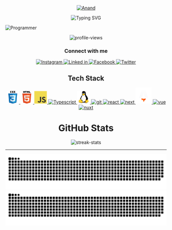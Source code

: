 <p align="center">
  <a href="https://github.com/grace-anand">
    <img width="160" alt="Anand" src="https://github.com/grace-anand/grace-anand/assets/95082903/2f225754-324c-4fc6-8ff5-76cc7a24cf6f">
  </a>
</p>
<p align="center">
<!--  https://git.io/typing-svg  -->
   <img src="https://readme-typing-svg.demolab.com?font=Fira+Code&weight=600&size=18&pause=1000&color=880085&center=true&width=435&lines=I'm+a+self+taught+full-stack+web+dev.;I+love+exploring+new+things.;I+enjoy+solving+problems.;I+am+keen+on+learning+new+tech.;I+thrive+in+a+collaborative+environment." alt="Typing SVG" />
</p>

<img src="https://user-images.githubusercontent.com/95082903/205471779-95120e09-6bf8-4fc7-a3d8-faa696daa89e.png" alt="Programmer">

<!-- https://visitcount.itsvg.in -->
<p align="center">
   <img src="https://visitcount.itsvg.in/api?id=grace-anand&icon=0&color=11" alt="profile-views">
</p>

<h3 align="center">
Connect with me
</h3>
<p align="center">
  <a href="https://instagram.com/an_and__r" target="_blank">
     <img src="https://user-images.githubusercontent.com/95082903/208309007-20341fc3-2b27-4ce2-951c-2044d6473419.png" alt="Instagram" height="40" width=40>
  </a>
  <a href="https://www.linkedin.com/in/anand-r-67b18925a" target="_blank">
     <img src="https://user-images.githubusercontent.com/95082903/208309035-3485e246-64c2-434c-baac-551989d137fd.png" alt="Linked in" height="40" width=40>
  </a>
  <a href="https://www.facebook.com/people/Anand-R/100079562641112/" target="_blank">
     <img src="https://user-images.githubusercontent.com/95082903/208309323-f4a37ced-80e0-497f-9712-bce1d03e0ba5.png" alt="Facebook" height="40" width=40>
  </a>
  <a href="https://twitter.com/graceanand99" target="_blank">
     <img src="https://user-images.githubusercontent.com/95082903/208309173-b263b337-5b09-4a39-a1ff-b1d40ed7a62f.png" alt="Twitter" height="40" width=40>
  </a>
</p>


<h2 align="center">
Tech Stack
</h2>
<p align="center"> 
  <a href="https://www.w3schools.com/css/" target="_blank">
    <img src="https://raw.githubusercontent.com/devicons/devicon/master/icons/css3/css3-original-wordmark.svg" alt="css3" width="40" height="40"/> 
  </a>
  <a href="https://www.w3.org/html/" target="_blank"> 
    <img src="https://raw.githubusercontent.com/devicons/devicon/master/icons/html5/html5-original-wordmark.svg" alt="html5" width="40" height="40"/> 
  </a>
  <a href="https://developer.mozilla.org/en-US/docs/Web/JavaScript" target="_blank"> 
    <img src="https://raw.githubusercontent.com/devicons/devicon/master/icons/javascript/javascript-original.svg" alt="javascript" width="40" height="40"/>   </a>
  <a href="https://www.typescriptlang.org/" target="_blank">
    <img src="https://user-images.githubusercontent.com/95082903/208310587-d9b47578-e2ba-4351-9c4b-322b6981931b.png" alt="Typescript" width="40" height="40"/> 
  </a>
  <a href="https://www.linux.org/" target="_blank"> 
    <img src="https://raw.githubusercontent.com/devicons/devicon/master/icons/linux/linux-original.svg" alt="linux" width="40" height="40"/> 
  </a>
  <a href="https://git-scm.com/" target="_blank">
    <img src="https://cdn.jsdelivr.net/gh/devicons/devicon/icons/git/git-original.svg" alt="git" width="40" height="40"/> 
  </a>
  <a href="https://reactjs.org/" target="_blank">
    <img src="https://cdn.jsdelivr.net/gh/devicons/devicon/icons/react/react-original.svg" alt="react" width="40" height="40"/> 
  </a>
  <a href="https://nextjs.org/" target="_blank">
    <img src="https://user-images.githubusercontent.com/95082903/208308179-06ddb2e7-8a6e-47cf-96db-cb62f3f3c71f.png" alt="next" width="40" height="40"/> 
  </a>
  <a href="https://astro.build/" target="_blank">
    <img src="https://github.com/grace-anand/grace-anand/blob/assets/astro-logo.png" alt="Astro" width="50" height="50"/> 
  </a>
  <a href="https://vuejs.org/" target="_blank">
    <img src="https://user-images.githubusercontent.com/95082903/208308615-2418627e-2a08-49fc-91b1-4b53dfe98bd0.png" alt="vue" width="40" height="40"/> 
  </a>
  <a href="https://nuxtjs.org/" target="_blank">
    <img src="https://user-images.githubusercontent.com/95082903/208308479-abbb1116-a127-42e1-86cf-6434cc0a204f.png" alt="nuxt" width="50" height="40"/> 
  </a>
</p>

<h1 align="center">
GitHub Stats
</h1>
<p align="center">
  <!-- ![](https://github-readme-stats.vercel.app/api?username=grace-anand&theme=synthwave&hide_border=false&include_all_commits=false&count_private=true)
  <br/> -->
  
<!--   https://git.io/streak-stats -->
  <img src="https://github.com/grace-anand/grace-anand/assets/95082903/b8d85179-d509-4ea9-90ec-d080e77dbb32" alt="streak-stats" />

  <!-- <br/>
  ![](https://github-readme-stats.vercel.app/api/top-langs/?username=grace-anand&theme=synthwave&hide_border=false&include_all_commits=false&count_private=true&layout=compact) -->
</p>


---
![GitHub Snake Light](https://github.com/grace-anand/grace-anand/blob/output/github-contribution-grid-snake-coloured.svg#gh-light-mode-only)
![GitHub Snake dark](https://github.com/grace-anand/grace-anand/blob/output/github-contribution-grid-snake-dark.svg#gh-dark-mode-only)
